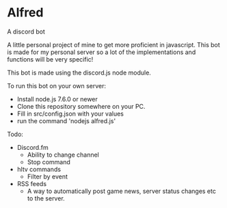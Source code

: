 # Alfred
A discord bot

A little personal project of mine to get more proficient in javascript. This bot is made for my personal server so a lot of the implementations and functions will be very specific!

This bot is made using the discord.js node module.

To run this bot on your own server:
- Install node.js 7.6.0 or newer
- Clone this repository somewhere on your PC.
- Fill in src/config.json with your values
- run the command 'nodejs alfred.js'


Todo:

- Discord.fm
  - Ability to change channel
  - Stop command
- hltv commands
  - Filter by event
- RSS feeds
  - A way to automatically post game news, server status changes etc to the server.
